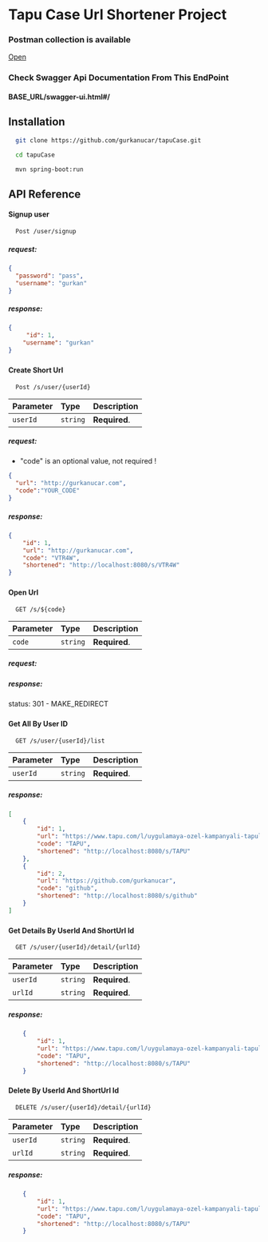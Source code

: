 # Tapu Case Url Shortener Project

### Postman collection is available
  [Open](https://github.com/gurkanucar/tapuCase/blob/master/tapuCase.postman_collection.json)

### Check Swagger Api Documentation From This EndPoint
#### BASE_URL/swagger-ui.html#/





## Installation

```bash
  git clone https://github.com/gurkanucar/tapuCase.git

  cd tapuCase

  mvn spring-boot:run
```


## API Reference


#### Signup user

```http
  Post /user/signup
```
##### request:

```json
{
  "password": "pass",
  "username": "gurkan"
}
```
##### response:

```json
{
     "id": 1,
    "username": "gurkan"
}
```
###


#### Create Short Url

```http
  Post /s/user/{userId}
```

| Parameter | Type     | Description                |
| :-------- | :------- | :------------------------- |
| `userId` | `string` | **Required**. |

##### request:

* "code" is an optional value, not required !

```json
{
  "url": "http://gurkanucar.com",
  "code":"YOUR_CODE"
}
```
##### response:

```json
{
    "id": 1,
    "url": "http://gurkanucar.com",
    "code": "VTR4W",
    "shortened": "http://localhost:8080/s/VTR4W"
}
```
###



#### Open Url


```http
  GET /s/${code}
```

| Parameter | Type     | Description                |
| :-------- | :------- | :------------------------- |
| `code` | `string` | **Required**. |

##### request:

##### response:

status: 301 - MAKE_REDIRECT

###


#### Get All By User ID


```http
  GET /s/user/{userId}/list
```

| Parameter | Type     | Description                |
| :-------- | :------- | :------------------------- |
| `userId` | `string` | **Required**. |

##### response:

```json
[
    {
        "id": 1,
        "url": "https://www.tapu.com/l/uygulamaya-ozel-kampanyali-tapular",
        "code": "TAPU",
        "shortened": "http://localhost:8080/s/TAPU"
    },
    {
        "id": 2,
        "url": "https://github.com/gurkanucar",
        "code": "github",
        "shortened": "http://localhost:8080/s/github"
    }
]
```

###


#### Get Details By UserId And ShortUrl Id


```http
  GET /s/user/{userId}/detail/{urlId}
```

| Parameter | Type     | Description                |
| :-------- | :------- | :------------------------- |
| `userId` | `string` | **Required**. |
| `urlId` | `string` | **Required**. |

##### response:

```json
    {
        "id": 1,
        "url": "https://www.tapu.com/l/uygulamaya-ozel-kampanyali-tapular",
        "code": "TAPU",
        "shortened": "http://localhost:8080/s/TAPU"
    }
```

###




#### Delete By UserId And ShortUrl Id


```http
  DELETE /s/user/{userId}/detail/{urlId}
```

| Parameter | Type     | Description                |
| :-------- | :------- | :------------------------- |
| `userId` | `string` | **Required**. |
| `urlId` | `string` | **Required**. |

##### response:

```json
    {
        "id": 1,
        "url": "https://www.tapu.com/l/uygulamaya-ozel-kampanyali-tapular",
        "code": "TAPU",
        "shortened": "http://localhost:8080/s/TAPU"
    }
```

###
